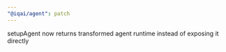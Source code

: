 ```yaml
---
"@iqai/agent": patch
---
```


setupAgent now returns transformed agent runtime instead of exposing it directly
